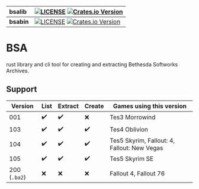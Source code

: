 | bsalib | [![LICENSE](https://img.shields.io/crates/l/bsalib.svg)](LICENSE-MIT/APACHE) [![Crates.io Version](https://img.shields.io/crates/v/bsalib.svg)](https://crates.io/crates/bsalib) |
| :----- | --- |
| **bsabin** | [![LICENSE](https://img.shields.io/crates/l/bsabin.svg)](LICENSE-MIT/APACHE) [![Crates.io Version](https://img.shields.io/crates/v/bsabin.svg)](https://crates.io/crates/bsabin) |

# BSA

rust library and cli tool for creating and extracting Bethesda Softworks Archives.

## Support

| Version      | List | Extract | Create | Games using this version                    |
| ------------ | ---- | ------- | ------ | ------------------------------------------- |
| 001          | ✔️    | ✔️       | :x:    | Tes3 Morrowind                              |
| 103          | ✔️    | ✔️       | ✔️      | Tes4 Oblivion                               |
| 104          | ✔️    | ✔️       | ✔️      | Tes5 Skyrim, Fallout: 4, Fallout: New Vegas |
| 105          | ✔️    | ✔️       | ✔️      | Tes5 Skyrim SE                              |
| 200 (`.ba2`) | :x:  | :x:     | :x:    | Fallout 4, Fallout 76                       |

